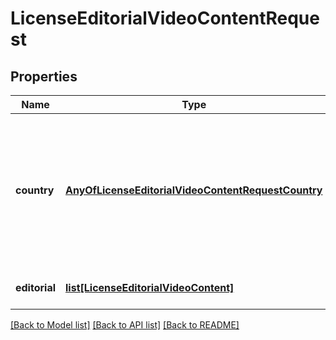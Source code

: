 # LicenseEditorialVideoContentRequest

## Properties
Name | Type | Description | Notes
------------ | ------------- | ------------- | -------------
**country** | [**AnyOfLicenseEditorialVideoContentRequestCountry**](AnyOfLicenseEditorialVideoContentRequestCountry.md) | Mandatory country code for where the editorial content will be distributed; this value is used for rights checks | 
**editorial** | [**list[LicenseEditorialVideoContent]**](LicenseEditorialVideoContent.md) | Editorial content to license | 

[[Back to Model list]](../README.md#documentation-for-models) [[Back to API list]](../README.md#documentation-for-api-endpoints) [[Back to README]](../README.md)

